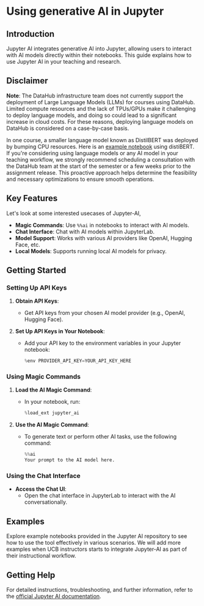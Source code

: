 # Using generative AI in Jupyter

## Introduction

Jupyter AI integrates generative AI into Jupyter, allowing users to interact with AI models directly within their notebooks. This guide explains how to use Jupyter AI in your teaching and research.

## Disclaimer

**Note**: The DataHub infrastructure team does not currently support the deployment of Large Language Models (LLMs) for courses using DataHub. Limited compute resources and the lack of TPUs/GPUs make it challenging to deploy language models, and doing so could lead to a significant increase in cloud costs. For these reasons, deploying language models on DataHub is considered on a case-by-case basis.

In one course, a smaller language model known as DistilBERT was deployed by bumping CPU resources. Here is an [example notebook](https://data100.datahub.berkeley.edu/hub/user-redirect/git-pull?repo=https%3A%2F%2Fgithub.com%2FDS-100%2Fsp24-student&urlpath=lab%2Ftree%2Fsp24-student%2F%2Fhw%2Fhw03%2Fhw03.ipynb&branch=main) using distiBERT. If you're considering using language models or any AI model in your teaching workflow, we strongly recommend scheduling a consultation with the DataHub team at the start of the semester or a few weeks prior to the assignment release. This proactive approach helps determine the feasibility and necessary optimizations to ensure smooth operations.

## Key Features

Let's look at some interested usecases of Jupyter-AI,

- **Magic Commands**: Use `%%ai` in notebooks to interact with AI models.
- **Chat Interface**: Chat with AI models within JupyterLab.
- **Model Support**: Works with various AI providers like OpenAI, Hugging Face, etc.
- **Local Models**: Supports running local AI models for privacy.

## Getting Started

### Setting Up API Keys

1. **Obtain API Keys**:
   - Get API keys from your chosen AI model provider (e.g., OpenAI, Hugging Face).

2. **Set Up API Keys in Your Notebook**:
   - Add your API key to the environment variables in your Jupyter notebook:
     ```python
     %env PROVIDER_API_KEY=YOUR_API_KEY_HERE
     ```

### Using Magic Commands

1. **Load the AI Magic Command**:
   - In your notebook, run:
     ```python
     %load_ext jupyter_ai
     ```

2. **Use the AI Magic Command**:
   - To generate text or perform other AI tasks, use the following command:
     ```python
     %%ai
     Your prompt to the AI model here.
     ```

### Using the Chat Interface

- **Access the Chat UI**:
  - Open the chat interface in JupyterLab to interact with the AI conversationally.

## Examples

Explore example notebooks provided in the Jupyter AI repository to see how to use the tool effectively in various scenarios. We will add more examples when UCB instructors starts to integrate Jupyter-AI as part of their instructional workflow.

## Getting Help

For detailed instructions, troubleshooting, and further information, refer to the [official Jupyter AI documentation](https://jupyter-ai.readthedocs.io).
